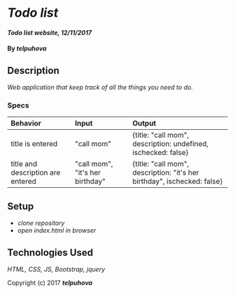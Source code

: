 # _Todo list_

#### _Todo list website, 12/11/2017_

#### By _**telpuhova**_


## Description

_Web application that keep track of all the things you need to do._

### Specs
| Behavior | Input | Output |
| :-------------     | :------------- | :------------- |
| title is entered | "call mom" | {title: "call mom", description: undefined, ischecked: false} |
| title and description are entered | "call mom", "it's her birthday" | {title: "call mom", description: "it's her birthday", ischecked: false} |


## Setup

* _clone repository_
* _open index.html in browser_

## Technologies Used

_HTML, CSS, JS, Bootstrap, jquery_

Copyright (c) 2017 **_telpuhova_**
